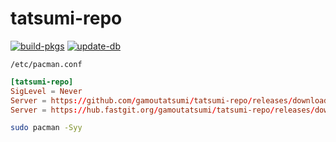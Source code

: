 # tatsumi-repo

[![build-pkgs](https://github.com/gamoutatsumi/tatsumi-repo/actions/workflows/build-pkgs.yml/badge.svg)](https://github.com/gamoutatsumi/tatsumi-repo/actions/workflows/build-pkgs.yml)
[![update-db](https://github.com/gamoutatsumi/tatsumi-repo/actions/workflows/update-db.yml/badge.svg)](https://github.com/gamoutatsumi/tatsumi-repo/actions/workflows/update-db.yml)

`/etc/pacman.conf`

```conf
[tatsumi-repo]
SigLevel = Never
Server = https://github.com/gamoutatsumi/tatsumi-repo/releases/download/x86_64
Server = https://hub.fastgit.org/gamoutatsumi/tatsumi-repo/releases/download/x86_64
```

```sh
sudo pacman -Syy
```
